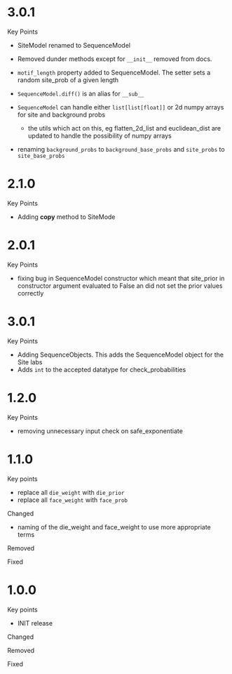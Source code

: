 # 3.0.1

Key Points

- SiteModel renamed to SequenceModel

- Removed dunder methods except for `__init__` removed from docs.

- `motif_length` property added to SequenceModel. The setter sets a random
site_prob of a given length

- `SequenceModel.diff()` is an alias for `__sub__`

- `SequenceModel` can handle either `list[list[float]]` or 2d numpy
arrays for site and background probs
  - the utils which act on this, eg flatten_2d_list and euclidean_dist
  are updated to handle the possibility of numpy arrays

- renaming `background_probs` to `background_base_probs` and `site_probs` to
`site_base_probs`

# 2.1.0

Key Points

- Adding __copy__ method to SiteMode

# 2.0.1

Key Points

- fixing bug in SequenceModel constructor which meant that site_prior in
  constructor argument evaluated to False an did not set the prior values
  correctly

# 3.0.1

Key Points

- Adding SequenceObjects. This adds the SequenceModel object for the Site labs
- Adds `int` to the accepted datatype for check_probabilities

# 1.2.0

Key Points

- removing unnecessary input check on safe_exponentiate

# 1.1.0

Key points

- replace all `die_weight` with `die_prior`
- replace all `face_weight` with `face_prob`

Changed

- naming of the die_weight and face_weight to use more appropriate terms

Removed

Fixed

# 1.0.0

Key points

- INIT release

Changed

Removed

Fixed


